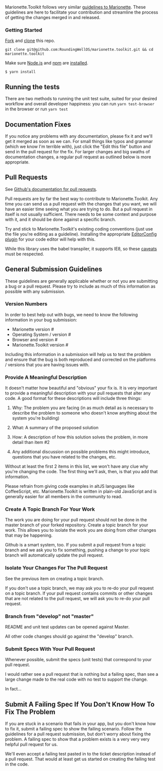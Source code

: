 Marionette.Toolkit follows very similar [guidelines to Marionette](https://github.com/marionettejs/backbone.marionette/edit/master/CONTRIBUTING.md).
These guidelines are here to facilitate your contribution and streamline
the process of getting the changes merged in and released.

### Getting Started

[Fork](https://help.github.com/articles/fork-a-repo/) and
[clone](http://git-scm.com/docs/git-clone) this repo.

```
git clone git@github.com:RoundingWellOS/marionette.toolkit.git && cd marionette.toolkit
```

Make sure [Node.js](http://nodejs.org/) and [npm](https://www.npmjs.org/) are
[installed](http://nodejs.org/download/).

```
$ yarn install
```

## Running the tests

There are two methods to running the unit test suite, suited
for your desired workflow and overall developer happiness:
you can run `yarn test-browser` in the browser or run `yarn test`


## Documentation Fixes

If you notice any problems with any documentation, please
fix it and we'll get it merged as soon as we can. For
small things like typos and grammar (which we know I'm
terrible with), just click the "Edit this file" button
and send in the pull request for the fix. For larger
changes and big swaths of documentation changes, a regular
pull request as outlined below is more appropriate.

## Pull Requests

See [Github's documentation for pull requests](https://help.github.com/articles/using-pull-requests).

Pull requests are by far the best way to contribute to
Marionette.Toolkit. Any time you can send us a pull request with
the changes that you want, we will have an easier time
seeing what you are trying to do. But a pull request in
itself is not usually sufficient. There needs to be some
context and purpose with it, and it should be done
against a specific branch.

Try and stick to Marionette.Toolkit's existing coding conventions
(just use the file you're editing as a guideline).
Installing the appropriate [EditorConfig plugin](http://editorconfig.org/#download)
for your code editor will help with this.

While this library uses the babel transpiler, it supports IE8, so these [caveats](http://babeljs.io/docs/usage/caveats/) must be respected.

## General Submission Guidelines

These guidelines are generally applicable whether or not
you are submitting a bug or a pull request. Please try to
include as much of this information as possible with any
submission.

### Version Numbers

In order to best help out with bugs, we need to know the
following information in your bug submission:

* Marionette version #
* Operating System / version #
* Browser and version #
* Marionette.Toolkit version #

Including this information in a submission will help
us to test the problem and ensure that the bug is
both reproduced and corrected on the platforms / versions
that you are having issues with.

### Provide A Meaningful Description

It doesn't matter how beautiful and "obvious" your fix is.
It is very important to provide a meaningful
description with your pull requests that alter any code.
A good format for these descriptions will include three things:

1. Why: The problem you are facing (in as much detail as is
necessary to describe the problem to someone who doesn't
know anything about the system you're building)

2. What: A summary of the proposed solution

3. How: A description of how this solution solves the problem,
in more detail than item #2

4. Any additional discussion on possible problems this might
introduce, questions that you have related to the changes, etc.

Without at least the first 2 items in this list, we won't
have any clue why you're changing the code. The first thing
we'll ask, then, is that you add that information.

Please refrain from giving code examples in altJS languages like
CoffeeScript, etc. Marionette.Toolkit is written in plain-old JavaScript
and is generally easier for all members in the community to read.

### Create A Topic Branch For Your Work

The work you are doing for your pull request should not be
done in the master branch of your forked repository. Create
a topic branch for your work. This allows you to isolate
the work you are doing from other changes that may be happening.

Github is a smart system, too. If you submit a pull request
from a topic branch and we ask you to fix something, pushing
a change to your topic branch will automatically update the
pull request.

### Isolate Your Changes For The Pull Request

See the previous item on creating a topic branch.

If you don't use a topic branch, we may ask you to re-do your
pull request on a topic branch. If your pull request contains
commits or other changes that are not related to the pull
request, we will ask you to re-do your pull request.

### Branch from "develop" not "master"

README and unit test updates can be opened against Master.

All other code changes should go against the "develop" branch.

### Submit Specs With Your Pull Request

Whenever possible, submit the specs (unit tests) that
correspond to your pull request.

I would rather see a pull request that is nothing but a
failing spec, than see a large change made to the real
code with no test to support the change.

In fact...

## Submit A Failing Spec If You Don't Know How To Fix The Problem

If you are stuck in a scenario that fails in your app,
but you don't know how to fix it, submit a failing spec
to show the failing scenario. Follow the guidelines for a
pull request submission, but don't worry about fixing the
problem. A failing spec to show that a problem exists is
a very very very helpful pull request for us.

We'll even accept a failing test pasted in to the ticket
description instead of a pull request. That would at
least get us started on creating the failing test in the code.
